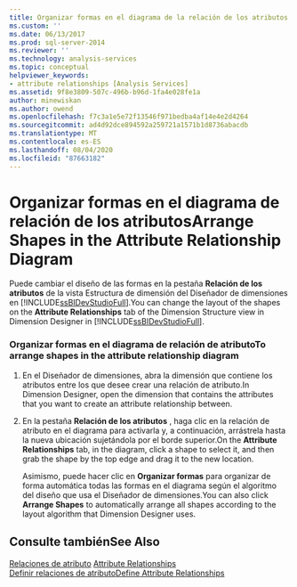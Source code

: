 ```yaml
---
title: Organizar formas en el diagrama de la relación de los atributos | Microsoft Docs
ms.custom: ''
ms.date: 06/13/2017
ms.prod: sql-server-2014
ms.reviewer: ''
ms.technology: analysis-services
ms.topic: conceptual
helpviewer_keywords:
- attribute relationships [Analysis Services]
ms.assetid: 9f8e3809-507c-496b-b96d-1fa4e028fe1a
author: minewiskan
ms.author: owend
ms.openlocfilehash: f7c3a1e5e72f13546f971bedba4af14e4e2d4264
ms.sourcegitcommit: ad4d92dce894592a259721a1571b1d8736abacdb
ms.translationtype: MT
ms.contentlocale: es-ES
ms.lasthandoff: 08/04/2020
ms.locfileid: "87663182"
---
```

# <a name="arrange-shapes-in-the-attribute-relationship-diagram"></a><span data-ttu-id="681a0-102">Organizar formas en el diagrama de relación de los atributos</span><span class="sxs-lookup"><span data-stu-id="681a0-102">Arrange Shapes in the Attribute Relationship Diagram</span></span>
  <span data-ttu-id="681a0-103">Puede cambiar el diseño de las formas en la pestaña **Relación de los atributos** de la vista Estructura de dimensión del Diseñador de dimensiones en [!INCLUDE[ssBIDevStudioFull](../../includes/ssbidevstudiofull-md.md)].</span><span class="sxs-lookup"><span data-stu-id="681a0-103">You can change the layout of the shapes on the **Attribute Relationships** tab of the Dimension Structure view in Dimension Designer in [!INCLUDE[ssBIDevStudioFull](../../includes/ssbidevstudiofull-md.md)].</span></span>  
  
### <a name="to-arrange-shapes-in-the-attribute-relationship-diagram"></a><span data-ttu-id="681a0-104">Organizar formas en el diagrama de relación de atributo</span><span class="sxs-lookup"><span data-stu-id="681a0-104">To arrange shapes in the attribute relationship diagram</span></span>  
  
1.  <span data-ttu-id="681a0-105">En el Diseñador de dimensiones, abra la dimensión que contiene los atributos entre los que desee crear una relación de atributo.</span><span class="sxs-lookup"><span data-stu-id="681a0-105">In Dimension Designer, open the dimension that contains the attributes that you want to create an attribute relationship between.</span></span>  
  
2.  <span data-ttu-id="681a0-106">En la pestaña **Relación de los atributos** , haga clic en la relación de atributo en el diagrama para activarla y, a continuación, arrástrela hasta la nueva ubicación sujetándola por el borde superior.</span><span class="sxs-lookup"><span data-stu-id="681a0-106">On the **Attribute Relationships** tab, in the diagram, click a shape to select it, and then grab the shape by the top edge and drag it to the new location.</span></span>  
  
     <span data-ttu-id="681a0-107">Asimismo, puede hacer clic en **Organizar formas** para organizar de forma automática todas las formas en el diagrama según el algoritmo del diseño que usa el Diseñador de dimensiones.</span><span class="sxs-lookup"><span data-stu-id="681a0-107">You can also click **Arrange Shapes** to automatically arrange all shapes according to the layout algorithm that Dimension Designer uses.</span></span>  
  
## <a name="see-also"></a><span data-ttu-id="681a0-108">Consulte también</span><span class="sxs-lookup"><span data-stu-id="681a0-108">See Also</span></span>  
 <span data-ttu-id="681a0-109">[Relaciones de atributo](../multidimensional-models-olap-logical-dimension-objects/attribute-relationships.md) </span><span class="sxs-lookup"><span data-stu-id="681a0-109">[Attribute Relationships](../multidimensional-models-olap-logical-dimension-objects/attribute-relationships.md) </span></span>  
 [<span data-ttu-id="681a0-110">Definir relaciones de atributo</span><span class="sxs-lookup"><span data-stu-id="681a0-110">Define Attribute Relationships</span></span>](attribute-relationships-define.md)  
  
  
